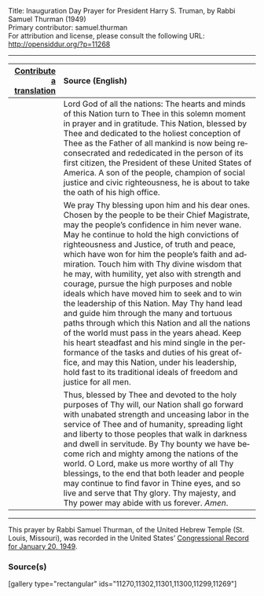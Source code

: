 <html>
<head></head>
<body>
Title: Inauguration Day Prayer for President Harry S. Truman, by Rabbi Samuel Thurman (1949)<br />
Primary contributor: samuel.thurman<br />
For attribution and license, please consult the following URL: <a href="http://opensiddur.org/?p=11268">http://opensiddur.org/?p=11268</a>
<p />
<hr />

<table style="margin-left: auto;margin-right: auto;" class="draggable">
<thead><tr><th id="x" style="text-align: right;"><a href="/contribute/upload/">Contribute a translation</a></th><th style="text-align: left;">Source (English)</th></tr></thead>
<tbody>
<tr><td style="vertical-align:top;">
<div class="liturgy" lang="he">

</span></div></td>
 
<td style="vertical-align:top;">
<div class="english" lang="en">
Lord God of all the nations: 
The hearts and minds of this Nation 
turn to Thee in this solemn moment 
in prayer and in gratitude. 
This Nation, blessed by Thee 
and dedicated to the holiest conception of Thee 
as the Father of all mankind 
is now being reconsecrated 
and rededicated 
in the person of its first citizen, 
the President of these United States of America. 
A son of the people, 
champion of social justice and civic righteousness, 
he is about to take the oath of his high office.
</div></td></tr>


<tr><td style="vertical-align:top;">
<div class="liturgy" lang="he">

</span></div></td>
 
<td style="vertical-align:top;">
<div class="english" lang="en">
We pray Thy blessing upon him and his dear ones. 
Chosen by the people to be their Chief Magistrate, 
may the people’s confidence in him never wane. 
May he continue to hold 
the high convictions of righteousness and Justice, 
of truth and peace, 
which have won for him the people’s faith and admiration. 
Touch him with Thy divine wisdom 
that he may, with humility, 
yet also with strength and courage, 
pursue the high purposes and noble ideals 
which have moved him to seek and to win 
the leadership of this Nation. 
May Thy hand lead and guide him 
through the many and tortuous paths 
through which this Nation 
and all the nations of the world 
must pass in the years ahead. 
Keep his heart steadfast and his mind single 
in the performance of the tasks and duties of his great office, 
and may this Nation, under his leadership, 
hold fast to its traditional ideals of freedom and justice for all men. 
</div></td></tr>


<tr><td style="vertical-align:top;">
<div class="liturgy" lang="he">

</span></div></td>
 
<td style="vertical-align:top;">
<div class="english" lang="en">
Thus, blessed by Thee and devoted to the holy purposes of Thy will, 
our Nation shall go forward with unabated strength and unceasing labor 
in the service of Thee and of humanity, 
spreading light and liberty to those peoples that walk in darkness and dwell in servitude. 
By Thy bounty we have become rich and mighty among the nations of the world. 
O Lord, make us more worthy of all Thy blessings, 
to the end that both leader and people may continue to find favor in Thine eyes,
 and so live and serve that Thy glory. 
Thy majesty, and Thy power may abide with us forever. 
<em>Amen</em>.

</div></td></tr>
</tbody></table>

<hr />

This prayer by Rabbi Samuel Thurman, of the United Hebrew Temple (St. Louis, Missouri), was recorded in the United States’ <a href="https://archive.org/stream/congressionalrec94funit#page/n245/mode/2up">Congressional Record for January 20, 1949</a>.

<h3>Source(s)</h3>

[gallery type="rectangular" ids="11270,11302,11301,11300,11299,11269"]
</body>
</html>